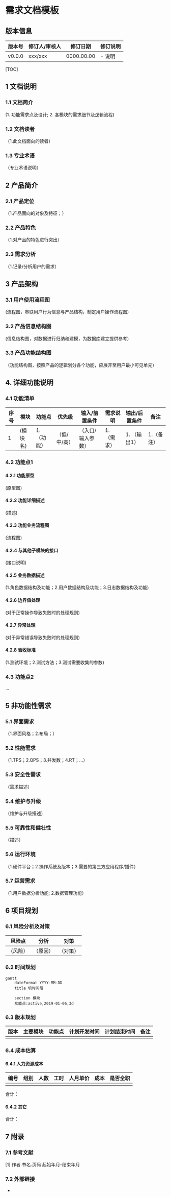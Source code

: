 # 需求文档模板

## 版本信息

| 版本号 | 修订人/审核人 | 修订日期   | 修订说明 |
| ------ | ------------- | ---------- | -------- |
| v0.0.0 | xxx/xxx       | 0000.00.00 | - 说明   |

[TOC]



## 1 文档说明

### 1.1 文档简介

(1. 功能需求点及设计; 2. 各模块的需求细节及逻辑流程)

### 1.2 文档读者

（1.此文档面向的读者）

### 1.3 专业术语

（专业术语说明）



## 2 产品简介

### 2.1 产品定位

（1.产品面向的对象及特征；）

### 2.2 产品特色

（1.对产品的特色进行突出）

### 2.3 需求分析

（1.记录/分析用户的需求）



## 3 产品架构

### 3.1 用户使用流程图

(流程图，串联用户行为信息与产品结构，制定用户操作流程图)

### 3.2 产品信息结构图

(信息结构图，对数据进行归纳和建模，为数据库建立提供参考)

### 3.3 产品功能结构图

（功能结构图，按照产品的逻辑划分各个功能，应展开至用户最小可见单元）



## 4. 详细功能说明

### 4.1 功能清单

| 序号 | 模块     | 功能点      | 优先级       | 输入/前置条件     | 需求说明    | 输出/后置条件 | 备注       |
| ---- | -------- | ----------- | ------------ | ----------------- | ----------- | ------------- | ---------- |
| 1    | (模块名) | 1. （功能） | （低/中/高） | （入口/输入参数） | 1. （需求） | 1. （输出1）  | 1.（备注） |

### 4.2 功能点1

#### 4.2.1 功能原型

(原型图)

#### 4.2.2 功能详细描述

(描述)

#### 4.2.3 功能业务流程图

(流程图)

#### 4.2.4 与其他子模块的接口

(接口说明)

#### 4.2.5 业务数据描述

(1.角色数据结构及功能；2.用户数据结构及功能；3.日志数据结构及功能)

#### 4.2.6 边界值处理

(对于正常操作导致失败时的处理规则)

#### 4.2.7 异常处理

(对于异常错误导致失败时的处理规则)

#### 4.2.8 验收标准

(1.测试环境；2.测试方法；3.测试需要收集的参数)

### 4.3 功能点2

...



## 5 非功能性需求

### 5.1 界面需求

（1.界面风格；2.布局；）

### 5.2 性能需求

（1.TPS；2.QPS；3.并发数；4.RT；...）

### 5.3 安全性需求

（需求描述）

### 5.4 维护与升级

（维护与升级描述）

### 5.5 可靠性和健壮性

（描述）

### 5.6 运行环境

（1.硬件平台；2.操作系统及版本；3.需要的第三方应用程序/插件）

### 5.7 运营需求

（1.用户数据分析功能; 2.数据管理功能）



## 6 项目规划

### 6.1 风险分析及对策

| 风险点   | 分析     | 对策     |
| -------- | -------- | -------- |
| （风险） | （原因） | （对策） |

### 6.2 时间规划

```mermaid
gantt
	dateFormat YYYY-MM-DD
	title 填时间段
	
	section 模块
	功能点:active,2019-01-06,3d
```

### 6.3 版本规划

| 版本 | 主要模块 | 功能点 | 计划开发时间 | 计划结束时间 | 备注 |
| ---- | -------- | ------ | ------------ | ------------ | ---- |
|      |          |        |              |              |      |

### 6.4 成本估算

#### 6.4.1 人力资源成本

| 编号 | 组别 | 人数 | 工时 | 人月单价 | 成本 | 是否全职 |
| ---- | ---- | ---- | ---- | -------- | ---- | -------- |
|      |      |      |      |          |      |          |

合计：

#### 6.4.2 其它

合计：



## 7 附录

### 7.1 参考文献

[1] 作者.书名.页码 起始年月-结束年月

### 7.2 外部链接

- 





